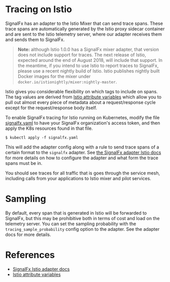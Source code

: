 # Tracing on Istio

SignalFx has an adapter to the Istio Mixer that can send trace spans. These
trace spans are automatically generated by the Istio proxy sidecar container and
are sent to the Istio telemetry server, where our adapter receives them and
sends them to SignalFx.

> **Note:** although Istio 1.0.0 has a SignalFx mixer adapter, that version does
> not include support for traces. The next release of Istio, expected around the
> end of August 2018, will include that support. In the meantime, if you intend
> to use Istio to report traces to SignalFx, please use a recent nightly build
> of Istio. Istio publishes nightly built Docker images for the mixer under
> `docker.io/istionightly/mixer:nightly-master`.

Istio gives you considerable flexibility on which tags to include on spans. The
tag values are derived from [Istio attribute
variables](https://istio.io/docs/reference/config/policy-and-telemetry/attribute-vocabulary/)
which allow you to pull out almost every piece of metadata about a
request/response cycle except for the request/response body itself.

To enable SignalFx tracing for Istio running on Kubernetes, modify the file
[signalfx.yaml](./signalfx.yaml) to have your SignalFx organization's access
token, and then apply the K8s resources found in that file.

```
$ kubectl apply -f signalfx.yaml
```

This will add the adapter config along with a rule to send trace spans of a
certain format to the `signalfx` adapter.  See [the SignalFx adapter Istio
docs](https://istio.io/docs/reference/config/policy-and-telemetry/adapters/signalfx/)
for more details on how to configure the adapter and what form the trace spans
must be in.

You should see traces for all traffic that is goes through the service mesh,
including calls from your applications to Istio mixer and pilot services.

# Sampling

By default, every span that is generated in Istio will be forwarded to SignalFx,
but this may be prohibitive both in terms of cost and load on the telemetry
server.  You can set the sampling probability with the
`tracing_sample_probability` config option to the adapter.  See the adapter docs
for more details.

# References

- [SignalFx Istio adapter docs](https://istio.io/docs/reference/config/policy-and-telemetry/adapters/signalfx/)
- [Istio attribute variables](https://istio.io/docs/reference/config/policy-and-telemetry/attribute-vocabulary/)
